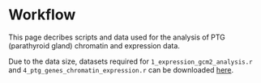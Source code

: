 # Workflow 
This page decribes scripts and data used for the analysis of PTG (parathyroid gland) chromatin and expression data. 

Due to the data size, datasets required for `1_expression_gcm2_analysis.r` and `4_ptg_genes_chromatin_expression.r` can be downloaded [here](https://www.dropbox.com/scl/fo/rtwdt0nd6e6p1jg666gph/h?rlkey=cesecj7intlh9zc1y9czlnumz&dl=0).
